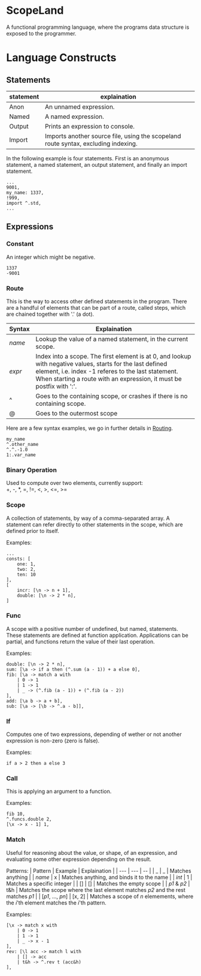 # ScopeLand

A functional programming language, where the programs data structure is exposed to the programmer.

# Language Constructs
## Statements

| statement | explaination |
| --- | --- | 
| Anon | An unnamed expression. |
| Named | A named expression. |
| Output | Prints an expression to console. |
| Import | Imports another source file, using the scopeland route syntax, excluding indexing. |


In the following example is four statements. First is an anonymous statement, a named statement, an output statement, and finally an import statement.

```
...
9001,
my_name: 1337,
!999,
import ^.std,
...
```

## Expressions

### Constant

An integer which might be negative.
```
1337
-9001
```

### Route

This is the way to access other defined statements in the program. There are a handful of elements that can be part of a route, called steps, which are chained together with '.' (a dot).

| Syntax | Explaination |
|---|---|
| _name_ | Lookup the value of a named statement, in the current scope. |
| _expr_ | Index into a scope. The first element is at 0, and lookup with negative values, starts for the last defined element, i.e. index -1 referes to the last statement. When starting a route with an expression, it must be postfix with ':'. |
| ^ | Goes to the containing scope, or crashes if there is no containing scope. | 
| @ | Goes to the outermost scope |

Here are a few syntax examples, we go in further details in [Routing](#routing).
```
my_name
^.other_name
^.^.-1.0
1:.var_name
```

### Binary Operation

Used to compute over two elements, currently support: <br>
+, -, *, =, !=, <, >, <=, >=

### Scope

A collection of statements, by way of a comma-separated array. A statement can refer directly to other statements in the scope, which are defined prior to itself.

Examples:
```
...
consts: [
    one: 1,
    two: 2,
    ten: 10
],
[
    incr: [\n -> n + 1],
    double: [\n -> 2 * n],
]
```

### Func

A scope with a positive number of undefined, but named, statements. These statements are defined at function application. Applications can be partial, and functions return the value of their last operation.

Examples:
```
double: [\n -> 2 * n],
sum: [\a -> if a then (^.sum (a - 1)) + a else 0],
fib: [\a -> match a with 
    | 0 -> 1
    | 1 -> 1 
    | _ -> (^.fib (a - 1)) + (^.fib (a - 2))
],
add: [\a b -> a + b],
sub: [\a -> [\b -> ^.a - b]],
```

### If

Computes one of two expressions, depending of wether or not another expression is non-zero (zero is false).

Examples:
```
if a > 2 then a else 3
```

### Call

This is applying an argument to a function.

Examples:
```
fib 10,
^.funcs.double 2,
[\x -> x - 1] 1,
```

### Match

Useful for reasoning about the value, or shape, of an expression, and evaluating some other expression depending on the result. 

Patterns:
| Pattern | Example | Explaination |
| --- | --- | -- |
| _ | _ | Matches anything |
| _name_ | x | Matches anything, and binds it to the name |
| _int_ | 1 | Matches a specific integer |
| [] | [] | Matches the empty scope |
| _p1_ & _p2_ | t&h | Matches the scope where the last element matches _p2_ and the rest matches _p1_ |
| [_p1_, ..., _pn_] | [x, 2] | Matches a scope of _n_ elemements, where the _i_'th element matches the _i_'th pattern.

Examples:
```
[\x -> match x with
    | 0 -> 1
    | 1 -> 1
    | _ -> x - 1
],
rev: [\l acc -> match l with
    | [] -> acc
    | t&h -> ^.rev t (acc&h)
],
```